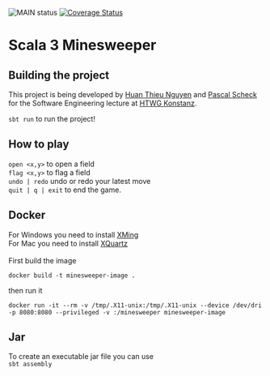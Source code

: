 ![MAIN status](https://github.com/leotschritter/kniffel/actions/workflows/scala.yml/badge.svg)
[![Coverage Status](https://coveralls.io/repos/github/pascal-ain/minesweeper/badge.svg)](https://coveralls.io/github/pascal-ain/minesweeper)

# Scala 3 Minesweeper

## Building the project
This project is being developed by [Huan Thieu Nguyen](https://github.com/huanie) and [Pascal Scheck](https://github.com/pascal-ain) for the Software Engineering lecture at [HTWG Konstanz](https://www.htwg-konstanz.de/).

`sbt run` to run the project!

## How to play

`open <x,y>` to open a field \
`flag <x,y>` to flag a field \
`undo | redo` undo or redo your latest move \
`quit | q | exit` to end the game.

## Docker

For Windows you need to install [XMing](https://sourceforge.net/projects/xming/) \
For Mac you need to install [XQuartz](https://www.xquartz.org/) 
\
\
First build the image

`docker build -t minesweeper-image .`

then run it

`docker run -it --rm -v /tmp/.X11-unix:/tmp/.X11-unix --device /dev/dri -p 8080:8080 --privileged -v :/minesweeper minesweeper-image`

## Jar

To create an executable jar file you can use \
`sbt assembly`